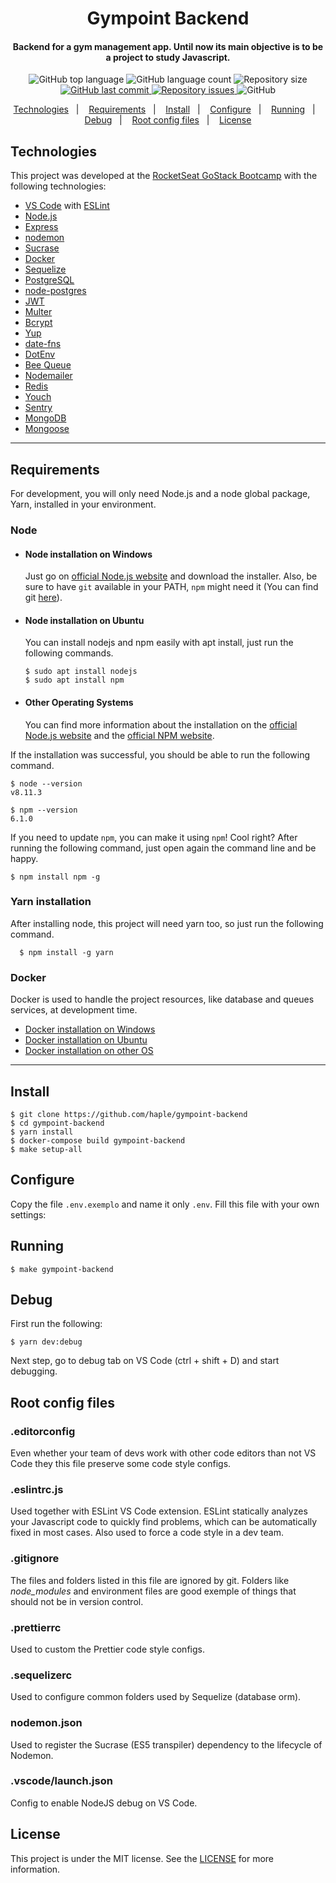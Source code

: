 <h1 align="center">
    Gympoint Backend
</h1>

<h4 align="center">
  Backend for a gym management app. Until now its main objective is to be a project to study Javascript.
</h4>
<p align="center">
  <img alt="GitHub top language" src="https://img.shields.io/github/languages/top/haple/gympoint-backend.svg">

  <img alt="GitHub language count" src="https://img.shields.io/github/languages/count/haple/gympoint-backend.svg">

  <!--FALTA COLOCAR A QUALIDADE DE CÓDIGO-->

  <img alt="Repository size" src="https://img.shields.io/github/repo-size/haple/gympoint-backend.svg">
  <a href="https://github.com/haple/gympoint-backend.svg/commits/master">
    <img alt="GitHub last commit" src="https://img.shields.io/github/last-commit/haple/gympoint-backend.svg">
  </a>

  <a href="https://github.com/haple/gympoint-backend.svg/issues">
    <img alt="Repository issues" src="https://img.shields.io/github/issues/haple/gympoint-backend.svg">
  </a>

  <img alt="GitHub" src="https://img.shields.io/github/license/haple/gympoint-backend.svg">
</p>

<p align="center">
  <a href="#technologies">Technologies</a>&nbsp;&nbsp;&nbsp;|&nbsp;&nbsp;&nbsp;
  <a href="#requirements">Requirements</a>&nbsp;&nbsp;&nbsp;|&nbsp;&nbsp;&nbsp;
  <a href="#install">Install</a>&nbsp;&nbsp;&nbsp;|&nbsp;&nbsp;&nbsp;
  <a href="#configure">Configure</a>&nbsp;&nbsp;&nbsp;|&nbsp;&nbsp;&nbsp;
  <a href="#running">Running</a>&nbsp;&nbsp;&nbsp;|&nbsp;&nbsp;&nbsp;
  <a href="#debug">Debug</a>&nbsp;&nbsp;&nbsp;|&nbsp;&nbsp;&nbsp;
  <a href="#root-config-files">Root config files</a>&nbsp;&nbsp;&nbsp;|&nbsp;&nbsp;&nbsp;
  <a href="#license">License</a>

</p>


## Technologies

This project was developed at the [RocketSeat GoStack Bootcamp](https://rocketseat.com.br/bootcamp) with the following technologies:

-  [VS Code](https://code.visualstudio.com/) with [ESLint](https://marketplace.visualstudio.com/items?itemName=dbaeumer.vscode-eslint)
-  [Node.js](https://nodejs.org)
-  [Express](https://expressjs.com/)
-  [nodemon](https://nodemon.io/)
-  [Sucrase](https://github.com/alangpierce/sucrase)
-  [Docker](https://www.docker.com/docker-community)
-  [Sequelize](http://docs.sequelizejs.com/)
-  [PostgreSQL](https://www.postgresql.org/)
-  [node-postgres](https://www.npmjs.com/package/pg)
-  [JWT](https://jwt.io/)
-  [Multer](https://github.com/expressjs/multer)
-  [Bcrypt](https://www.npmjs.com/package/bcrypt)
-  [Yup](https://www.npmjs.com/package/yup)
-  [date-fns](https://date-fns.org/)
-  [DotEnv](https://www.npmjs.com/package/dotenv)
-  [Bee Queue](https://www.npmjs.com/package/bcrypt)
-  [Nodemailer](https://nodemailer.com/about/)
-  [Redis](https://redis.io/)
-  [Youch](https://www.npmjs.com/package/youch)
-  [Sentry](https://sentry.io/)
-  [MongoDB](https://www.mongodb.com/)
-  [Mongoose](https://mongoosejs.com/)

---
## Requirements

For development, you will only need Node.js and a node global package, Yarn, installed in your environment.

### Node
- #### Node installation on Windows

  Just go on [official Node.js website](https://nodejs.org/) and download the installer.
Also, be sure to have `git` available in your PATH, `npm` might need it (You can find git [here](https://git-scm.com/)).

- #### Node installation on Ubuntu

  You can install nodejs and npm easily with apt install, just run the following commands.

      $ sudo apt install nodejs
      $ sudo apt install npm

- #### Other Operating Systems
  You can find more information about the installation on the [official Node.js website](https://nodejs.org/) and the [official NPM website](https://npmjs.org/).

If the installation was successful, you should be able to run the following command.

    $ node --version
    v8.11.3

    $ npm --version
    6.1.0

If you need to update `npm`, you can make it using `npm`! Cool right? After running the following command, just open again the command line and be happy.

    $ npm install npm -g

###
### Yarn installation
  After installing node, this project will need yarn too, so just run the following command.

      $ npm install -g yarn

### Docker
  Docker is used to handle the project resources, like database and queues services, at development time.
- [Docker installation on Windows](https://docs.docker.com/toolbox/toolbox_install_windows/)
- [Docker installation on Ubuntu](https://docs.docker.com/install/linux/docker-ce/ubuntu/)
- [Docker installation on other OS](https://docs.docker.com/install/linux/)

---

## Install

    $ git clone https://github.com/haple/gympoint-backend
    $ cd gympoint-backend
    $ yarn install
    $ docker-compose build gympoint-backend
    $ make setup-all

## Configure
Copy the file `.env.exemplo` and name it only `.env`. Fill this file with
your own settings:

## Running

    $ make gympoint-backend

## Debug
First run the following:

    $ yarn dev:debug

Next step, go to debug tab on VS Code (ctrl + shift + D) and start debugging.


## Root config files

  ### .editorconfig
  Even whether your team of devs work with other code editors than not VS Code they this file preserve some code style configs.

  ### .eslintrc.js
  Used together with ESLint VS Code extension. ESLint statically analyzes your Javascript code to quickly find problems, which can be automatically fixed in most cases. Also used to force a code style in a dev team.

  ### .gitignore
  The files and folders listed in this file are ignored by git. Folders like *node_modules* and environment files are good exemple of things that should not be in version control.

  ### .prettierrc
  Used to custom the Prettier code style configs.

  ### .sequelizerc
  Used to configure common folders used by Sequelize (database orm).

  ### nodemon.json
  Used to register the Sucrase (ES5 transpiler) dependency to the lifecycle of Nodemon.

  ### .vscode/launch.json
  Config to enable NodeJS debug on VS Code.

## License
This project is under the MIT license. See the [LICENSE](https://github.com/haple/gympoint-backend/blob/master/LICENSE) for more information.

<!-- ## Simple build for production

    $ yarn build -->


